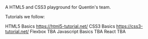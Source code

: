 A HTML5 and CSS3 playground for Quentin's team.


Tutorials we follow: 

HTML5 Basics https://html5-tutorial.net/
CSS3 Basics https://css3-tutorial.net/
Flexbox TBA
Javascript Basics TBA
React TBA

